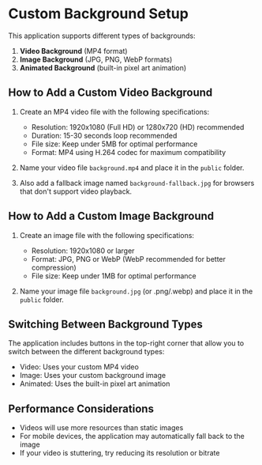 # Custom Background Setup

This application supports different types of backgrounds:

1. **Video Background** (MP4 format)
2. **Image Background** (JPG, PNG, WebP formats)
3. **Animated Background** (built-in pixel art animation)

## How to Add a Custom Video Background

1. Create an MP4 video file with the following specifications:
   - Resolution: 1920x1080 (Full HD) or 1280x720 (HD) recommended
   - Duration: 15-30 seconds loop recommended
   - File size: Keep under 5MB for optimal performance
   - Format: MP4 using H.264 codec for maximum compatibility

2. Name your video file `background.mp4` and place it in the `public` folder.

3. Also add a fallback image named `background-fallback.jpg` for browsers that don't support video playback.

## How to Add a Custom Image Background

1. Create an image file with the following specifications:
   - Resolution: 1920x1080 or larger
   - Format: JPG, PNG or WebP (WebP recommended for better compression)
   - File size: Keep under 1MB for optimal performance

2. Name your image file `background.jpg` (or .png/.webp) and place it in the `public` folder.

## Switching Between Background Types

The application includes buttons in the top-right corner that allow you to switch between the different background types:
- Video: Uses your custom MP4 video
- Image: Uses your custom background image
- Animated: Uses the built-in pixel art animation

## Performance Considerations

- Videos will use more resources than static images
- For mobile devices, the application may automatically fall back to the image
- If your video is stuttering, try reducing its resolution or bitrate 